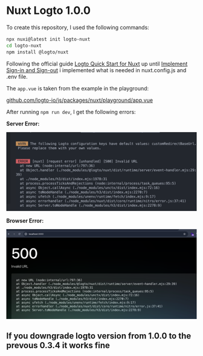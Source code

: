 # Nuxt Logto 1.0.0

To create this repository, I used the following commands:

```bash
npx nuxi@latest init logto-nuxt
cd logto-nuxt
npm install @logto/nuxt
```

Following the official guide [Logto Quick Start for Nuxt](https://docs.logto.io/quick-starts/nuxt/) up until [Implement Sign-in and Sign-out](https://docs.logto.io/quick-starts/nuxt/#implement-sign-in-and-sign-out) i implemented what is needed in nuxt.config.js and .env file.

The `app.vue` is taken from the example in the playground:

[github.com/logto-io/js/packages/nuxt/playground/app.vue](https://github.com/logto-io/js/blob/81e7884c2a10f4db8dc0ba020d44ade9f6eb5c52/packages/nuxt/playground/app.vue)

After running `npm run dev`, I get the following errors:

**Server Error:**

![Server Error](server_error.png)

**Browser Error:**

![Browser Error](browser_error.png)

## If you downgrade logto version from 1.0.0 to the prevous 0.3.4 it works fine
